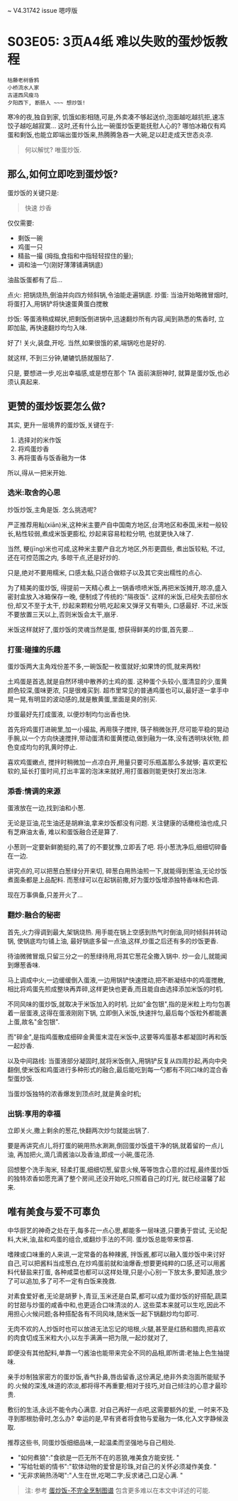 ~ V4.31742 issue 嗯哼版

# S03E05: 3页A4纸 难以失败的蛋炒饭教程

    枯藤老树昏鸦
    小桥流水人家
    古道西风瘦马
    夕阳西下, 断肠人 ~~~ 想炒饭!

寒冷的夜,独自到家, 饥饿如影相随,可是,外卖凑不够起送价,泡面越吃越抗拒,速冻饺子越吃越寂寞…
这时,还有什么比一碗蛋炒饭更能抚慰人心的?
哪怕冰箱仅有鸡蛋和剩饭,也能立即端出蛋炒饭来,热腾腾急吞一大碗,足以赶走成天世态炎凉. 

> 何以解忧? 唯蛋炒饭.

## 那么,如何立即吃到蛋炒饭?

蛋炒饭的关键只是:

> 快速
> 炒香 

仅仅需要:

- 剩饭一碗
- 鸡蛋一只
- 精盐一撮 (拇指,食指和中指轻轻捏住的量);
- 调和油一勺(刚好薄薄铺满锅底)

油盐饭蛋都有了后...

点火: 把锅烧热,倒油并向四方倾斜锅,令油能走遍锅底. 
炒蛋: 当油开始略微冒烟时,将蛋打入,用锅铲将快速蛋黄蛋白搅散 

炒饭: 等蛋液稍成糊状,把剩饭倒进锅中,迅速翻炒所有内容,闻到熟悉的焦香时, 立即加盐, 再快速翻炒均匀入味. 

好了! 关火,装盘,开吃. 当然,如果很饿的紧,端锅吃也是好的. 

就这样, 不到三分钟,辘辘饥肠就服贴了.

只是, 要想进一步,吃出幸福感,或是想在那个 TA 面前演厨神时,
就算是蛋炒饭,也必须认真起来.

## 更赞的蛋炒饭要怎么做?

其实, 更升一层境界的蛋炒饭,关键在于:

1. 选择对的米作饭
2. 将鸡蛋炒香
3. 再将蛋香与饭香融为一体

所以,得从一把米开始. 

### 选米:取舍的心思

炒饭炒饭,主角是饭. 怎么挑选呢?

严正推荐用籼(xiān)米,这种米主要产自中国南方地区,台湾地区和泰国,米粒一般较长,粘性较弱,煮成米饭更膨松, 炒起来容易粒粒分明, 也就更快入味了.

当然, 粳(jīng)米也可成,这种米主要产自北方地区,外形更圆些, 煮出饭较粘, 不过,还在可控范围之内, 多晾干点,还是好炒的.

只是,绝对不要用糯米, 口感太黏,只适合做粽子以及其它突出糯性的点心.

为了精美的蛋炒饭, 得提前一天精心煮上一锅香喷喷米饭,再把米饭摊开,晾凉,盛入密封盒放入冰箱保存一晚, 便制成了传统的:"隔夜饭".
这样的米饭,已经失去部份水份,却又不至于太干, 炒起来颗粒分明,吃起来又弹牙又有嚼头, 口感最好.
不过,米饭不要放置三天以上,否则米饭会太干,崩牙.

米饭这样就好了,蛋炒饭的灵魂当然是蛋, 想获得鲜美的炒蛋,首先要…

### 打蛋:碰撞的乐趣

蛋炒饭两大主角戏份差不多,一碗饭配一枚蛋就好;如果馋的慌,就来两枚!

土鸡蛋是首选,就是自然环境中散养的土鸡的蛋. 这种蛋个头较小,蛋清显的少,蛋黄颜色较深,蛋味更浓, 只是很难买到. 
超市里常见的普通鸡蛋也可以,最好逐一拿手中晃一晃,有明显的波动感的,就是散黄蛋,里面是臭的别买.

炒蛋最好先打成蛋液, 以便炒制均匀出香也快.

首先将鸡蛋打进碗里,加一小撮盐, 再用筷子搅拌, 筷子稍微张开,尽可能平稳的晃动手腕,以一个方向快速搅拌,带动蛋清和蛋黄搅动,做到融为一体,没有透明块状物, 颜色变成均匀的乳黄时停止. 

喜欢鸡蛋嫩点, 搅拌时稍微加一点凉白开,用量只要可乐瓶盖那么多就够; 喜欢更松软的,延长打蛋时间,打出丰富的泡沫来就好,用打蛋器则能更快打发出泡沫. 

### 添香:情调的来源

蛋液放在一边,找到油和小葱. 

无论是豆油,花生油还是胡麻油,拿来炒饭都没有问题. 关注健康的话橄榄油也成,只有芝麻油太香, 难以和蛋饭融合还是算了.

小葱则一定要新鲜脆挺的,蔫了的不要犹豫,立即丢了吧.
将小葱洗净后,细细切碎备在一边.

讲究点的,可以把葱白葱绿分开来切, 碎葱白用热油煎一下,就能得到葱油,无论炒饭煮面条都是上品配料.
而葱绿可以在起锅前撒,好为蛋炒饭增添独特香味和色调. 

现在万事俱备,只差开火了...

### 翻炒:融合的秘密

首先,火力得调到最大,架锅烧热. 用手能在锅上空感到热气时倒油,同时倾斜并转动锅, 使锅底均匀铺上油, 最好锅底多留一点油,这样,炒蛋之后还有多的炒饭更香. 

待油微微冒烟,只留三分之一的葱绿待用,将其它葱花全撒入锅中. 炒一会儿,就能闻到爆葱香味. 

马上调成中火,一边缓缓倒入蛋液,一边用锅铲快速搅动,把不断凝结中的鸡蛋搅散,相比将鸡蛋先煎成整块再弄碎,这样更快也更香,而且能自由选择添加米饭的时机. 

不同风味的蛋炒饭,就取决于米饭加入的时机. 比如"金包银",指的是米粒上均匀包裹着一层蛋液,这得在蛋液刚刚下锅, 立即倒入米饭,快速拌匀,最后每个饭粒外都能裹上蛋,故名"金包银".

而"碎金",是指鸡蛋散成细碎金黄蛋末混在米饭中,这要等鸡蛋基本都凝固时再和饭一起炒香.

以及中间路线: 当蛋液部分凝固时,就将米饭倒入,用锅铲反复从四周抄起,再向中央翻倒,使米饭和鸡蛋进行多种形式的融合,最后能吃到每一勺都有不同口味的混合香型蛋炒饭.

当蛋炒饭独特的浓香爆发到顶点时,就是黄金时机;

### 出锅:享用的幸福

立即关火,撒上剩余的葱花,快翻两次炒匀就能出锅了.

要是再讲究点儿,将打蛋的碗用热水涮涮,倒回蛋炒饭盛干净的锅,就着留的一点儿油, 再加把火,滴几滴酱油以及香油,即成一小碗,蛋花汤.

回想整个洗手淘米, 轻柔打蛋,细细切葱,留意火候,等等饱含心意的过程,最终蛋炒饭的独特浓香如愿充满了整个房间,还没开始吃,只照着自己的灯光, 就已经温馨了起来. 

## 唯有美食与爱不可辜负

中华厨艺的神奇之处在于,每多花一点心思,都能多一层味道,只要勇于尝试, 无论配料,大米,油,盐和鸡蛋的组合,或翻炒手法的不同. 蛋炒饭总能带来惊喜. 

嗜辣或口味重的人来讲,一定常备的各种辣酱, 拌饭酱,都可以融入蛋炒饭中来讨好自己,可以把酱料当成葱白,在炒鸡蛋前就和油爆香;想要更纯粹的口感,还可以用酱料代替盐来打蛋, 各种咸菜也都可以这样处理,只是小心别一下放太多,要知道,放少了可以追加,多了可不一定有白饭来挽救.

对素食爱好者,无论是胡萝卜,青豆,玉米还是白菜,都可以成为蛋炒饭的好搭配,蔬菜的甘甜与炒蛋的咸香中和,也更适合口味清淡的人. 这些菜本来就可以生吃,因此不用担心火候问题;各种搭配各有不同风味,随米饭一起下锅翻炒均匀即可. 

无肉不欢的人,炒饭时也可以放进无法忘记的培根,火腿,甚至是红肠和腊肉,把喜欢的肉食切成玉米粒大小,以左手满满一把为限,一起炒就对了, 

即便没有其他配料,单靠一勺酱油也能带来完全不同的品相,即所谓:老抽上色生抽提味. 

亲手炒制独家密方的蛋炒饭,香气扑鼻,唇齿留香,这份满足,绝非外卖泡面所能赋予的.火候的深浅,味道的浓淡,都将得不再重要;相对于技巧,对自己倾注的心意才最珍贵. 

敷衍的生活,永远不能令内心满意. 对自己再好一点吧,这需要额外的爱,
一时来不及寻到那根肋骨时,怎么办?
幸运的是,早有贤者将食物与爱融为一体,化入文字静候汲取. 

推荐这些书, 同蛋炒饭细细品味,一起温柔而坚强地与自己相处. 

- "如何煮狼":"食欲是一匹无所不在的恶狼,唯美食方能安抚. "
- "写给牡蛎的情书":"软体动物的爱曾是珍珠,对自己的关怀必须凝作美食. "
- "无非求碗热汤喝":"人生在世,吃喝二字;反求诸己,口足心满. "

> 注:
> 参考 [蛋炒饭-不完全烹制图谱](http://openmindclub.qiniucdn.com/res/tapes/GC4/S03E05g56/fired-rice-egg-mapping.png) 包含更多难以在本文中详述的可能.
